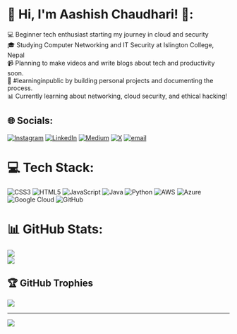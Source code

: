 # 💫 Hi, I'm Aashish Chaudhari! 👋:
💻 Beginner tech enthusiast starting my journey in cloud and security<br>
🎓 Studying Computer Networking and IT Security at Islington College, Nepal<br>
📹 Planning to make videos and write blogs about tech and productivity soon.<br>
🌱 #learninginpublic by building personal projects and documenting the process.<br>
📊 Currently learning about networking, cloud security, and ethical hacking!


## 🌐 Socials:
[![Instagram](https://img.shields.io/badge/Instagram-%23E4405F.svg?logo=Instagram&logoColor=white)](https://instagram.com/aashishchaudhari_) 
[![LinkedIn](https://img.shields.io/badge/LinkedIn-%230077B5.svg?logo=linkedin&logoColor=white)](https://linkedin.com/in/aashish-chaudhari) 
[![Medium](https://img.shields.io/badge/Medium-12100E?logo=medium&logoColor=white)](https://medium.com/@aashish1chaudhari2) 
[![X](https://img.shields.io/badge/X-black.svg?logo=X&logoColor=white)](https://x.com/aashishhq) 
[![email](https://img.shields.io/badge/Email-D14836?logo=gmail&logoColor=white)](mailto:chaudhariaashish18@gmail.com) 

# 💻 Tech Stack:
![CSS3](https://img.shields.io/badge/css3-%231572B6.svg?style=for-the-badge&logo=css3&logoColor=white) 
![HTML5](https://img.shields.io/badge/html5-%23E34F26.svg?style=for-the-badge&logo=html5&logoColor=white) 
![JavaScript](https://img.shields.io/badge/javascript-%23323330.svg?style=for-the-badge&logo=javascript&logoColor=%23F7DF1E) 
![Java](https://img.shields.io/badge/java-%23ED8B00.svg?style=for-the-badge&logo=openjdk&logoColor=white) 
![Python](https://img.shields.io/badge/python-3670A0?style=for-the-badge&logo=python&logoColor=ffdd54) 
![AWS](https://img.shields.io/badge/AWS-%23FF9900.svg?style=for-the-badge&logo=amazon-aws&logoColor=white) 
![Azure](https://img.shields.io/badge/azure-%230072C6.svg?style=for-the-badge&logo=microsoftazure&logoColor=white) 
![Google Cloud](https://img.shields.io/badge/GoogleCloud-%234285F4.svg?style=for-the-badge&logo=google-cloud&logoColor=white) 
![GitHub](https://img.shields.io/badge/github-%23121011.svg?style=for-the-badge&logo=github&logoColor=white)
# 📊 GitHub Stats:
![](https://github-readme-stats.vercel.app/api?username=AashishChaudhari&theme=aura_dark&hide_border=false&include_all_commits=false&count_private=false)<br/>
![](https://nirzak-streak-stats.vercel.app/?user=AashishChaudhari&theme=aura_dark&hide_border=false)<br/>

## 🏆 GitHub Trophies
![](https://github-profile-trophy.vercel.app/?username=AashishChaudhari&theme=shades-of-purple&no-frame=false&no-bg=true&margin-w=4)

---
[![](https://visitcount.itsvg.in/api?id=AashishChaudhari&icon=0&color=0)](https://visitcount.itsvg.in)

<!-- Proudly created with GPRM ( https://gprm.itsvg.in ) -->
